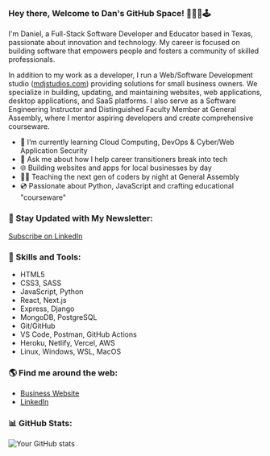 <!--
**myDeveloperJourney/myDeveloperJourney** is a ✨ _special_ ✨ repository because its `README.md` (this file) appears on your GitHub profile. -->

### Hey there, Welcome to Dan's GitHub Space! 👨🏼‍💻🕹️

I'm Daniel, a Full-Stack Software Developer and Educator based in Texas, passionate about innovation and technology. My career is focused on building software that empowers people and fosters a community of skilled professionals.

In addition to my work as a developer, I run a Web/Software Development studio ([mdjstudios.com](https://mdjstudios.com)) providing solutions for small business owners. We specialize in building, updating, and maintaining websites, web applications, desktop applications, and SaaS platforms. I also serve as a Software Engineering Instructor and Distinguished Faculty Member at General Assembly, where I mentor aspiring developers and create comprehensive courseware.

- 🌱 I’m currently learning Cloud Computing, DevOps & Cyber/Web Application Security
- 💬 Ask me about how I help career transitioners break into tech
- 🌐 Building websites and apps for local businesses by day
- 🧑‍🏫 Teaching the next gen of coders by night at General Assembly
- 💿 Passionate about Python, JavaScript and crafting educational "courseware"

### 💌 Stay Updated with My Newsletter:

<a href="https://www.linkedin.com/build-relation/newsletter-follow?entityUrn=7037147055806439424" target="_blank">Subscribe on LinkedIn</a>

### 🚀 Skills and Tools:

<ul>
  <li>HTML5</li>
  <li>CSS3, SASS</li>
  <li>JavaScript, Python</li>
  <li>React, Next.js</li>
  <li>Express, Django</li>
  <li>MongoDB, PostgreSQL</li>
  <li>Git/GitHub</li>
  <li>VS Code, Postman, GitHub Actions</li>
  <li>Heroku, Netlify, Vercel, AWS</li>
  <li>Linux, Windows, WSL, MacOS</li>
</ul>

### 🌎 Find me around the web:

- [Business Website](https://mdjstudios.com)
- [LinkedIn](https://www.linkedin.com/in/daniel-j-scott/)

### 📊 GitHub Stats:

![Your GitHub stats](https://github-readme-stats.vercel.app/api?username=myDeveloperJourney&show_icons=true&theme=dark)

<!-- https://www.hackthebox.com/achievement/machine/1993955/472 -->
<!-- https://www.hackthebox.com/achievement/machine/1993955/396 -->
<!-- https://www.hackthebox.com/achievement/machine/1993955/397 -->
<!-- https://www.hackthebox.com/achievement/machine/1993955/501 -->
<!-- https://www.hackthebox.com/achievement/machine/1993955/515 -->
<!-- https://www.hackthebox.com/achievement/machine/1993955/402 -->
<!-- https://www.hackthebox.com/achievement/machine/1993955/403 -->
<!-- https://www.hackthebox.com/achievement/machine/1993955/404 -->
